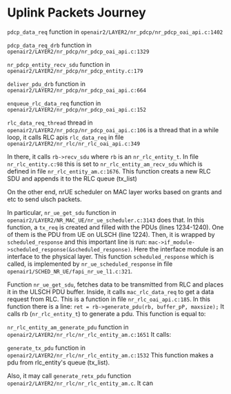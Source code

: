 
# Uplink Packets Journey

`pdcp_data_req` function in `openair2/LAYER2/nr_pdcp/nr_pdcp_oai_api.c:1402` 

`pdcp_data_req_drb` function in `openair2/LAYER2/nr_pdcp/nr_pdcp_oai_api.c:1329` 

`nr_pdcp_entity_recv_sdu` function in `openair2/LAYER2/nr_pdcp/nr_pdcp_entity.c:179`

`deliver_pdu_drb` function in `openair2/LAYER2/nr_pdcp/nr_pdcp_oai_api.c:664`

`enqueue_rlc_data_req` function in `openair2/LAYER2/nr_pdcp/nr_pdcp_oai_api.c:152`

`rlc_data_req_thread` thread in `openair2/LAYER2/nr_pdcp/nr_pdcp_oai_api.c:106` is a thread that in a while loop, it calls RLC apis `rlc_data_req` in file `openair2/LAYER2/nr_rlc/nr_rlc_oai_api.c:349`

In there, it calls `rb->recv_sdu` where `rb` is an `nr_rlc_entity_t`. In file `nr_rlc_entity.c:98` this is set to `nr_rlc_entity_am_recv_sdu` which is defined in file `nr_rlc_entity_am.c:1676`.
This function creats a new RLC SDU and appends it to the RLC queue (tx_list)

On the other end, nrUE scheduler on MAC layer works based on grants and etc to send ulsch packets.

In particular, `nr_ue_get_sdu` function in `openair2/LAYER2/NR_MAC_UE/nr_ue_scheduler.c:3143` does that.
In this function, a `tx_req` is created and filled with the PDUs (lines 1234-1240). One of them is the PDU from UE on ULSCH (line 1224). Then, it is wrapped by `scheduled_response` and this important line is run: `mac->if_module->scheduled_response(&scheduled_response)`.
Here the interface module is an interface to the physical layer. This function `scheduled_response` which is called, is implemented by `nr_ue_scheduled_response` in file `openair1/SCHED_NR_UE/fapi_nr_ue_l1.c:321`.

Function `nr_ue_get_sdu`, fetches data to be transmitted from RLC and places it in the ULSCH PDU buffer. Inside, it calls `mac_rlc_data_req` to get a data request from RLC.
This is a function in file `nr_rlc_oai_api.c:185`. In this function there is a line: `ret = rb->generate_pdu(rb, buffer_pP, maxsize);` It calls rb (`nr_rlc_entity_t`) to generate a pdu. This function is equal to:

`nr_rlc_entity_am_generate_pdu` function in `openair2/LAYER2/nr_rlc/nr_rlc_entity_am.c:1651`
It calls:

`generate_tx_pdu` function in `openair2/LAYER2/nr_rlc/nr_rlc_entity_am.c:1532`
This function makes a pdu from rlc_entity's queue (tx_list).

Also, it may call `generate_retx_pdu` function `openair2/LAYER2/nr_rlc/nr_rlc_entity_am.c`. It can 